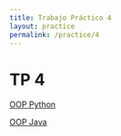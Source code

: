 ```yaml
---
title: Trabajo Práctico 4
layout: practice
permalink: /practice/4
---
```


# TP 4

[OOP Python](https://classroom.github.com/a/vqi4k80t)

[OOP Java](https://classroom.github.com/a/RFlVqwwp)
